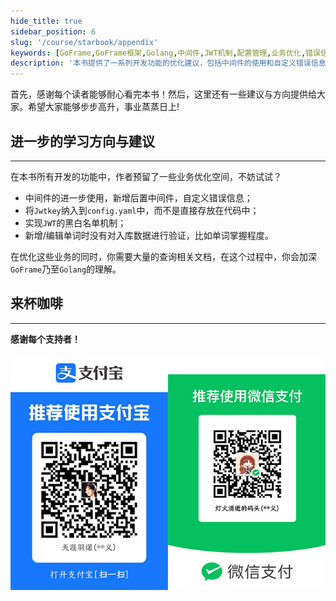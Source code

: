 ```yaml
---
hide_title: true
sidebar_position: 6
slug: '/course/starbook/appendix'
keywords: [GoFrame,GoFrame框架,Golang,中间件,JWT机制,配置管理,业务优化,错误信息自定义,数据验证,黑白名单]
description: '本书提供了一系列开发功能的优化建议，包括中间件的使用和自定义错误信息，将Jwtkey纳入配置文件，实施JWT黑白名单机制以及在入库数据时进行验证。通过这些方向，读者可以在加深对GoFrame和Golang的理解的同时，提升编程技能，并在业务优化中获得更多经验。'
---
```


首先，感谢每个读者能够耐心看完本书！然后，这里还有一些建议与方向提供给大家。希望大家能够步步高升，事业蒸蒸日上!
## 进一步的学习方向与建议
---
在本书所有开发的功能中，作者预留了一些业务优化空间，不妨试试？
- 中间件的进一步使用，新增后置中间件，自定义错误信息；
- 将`Jwtkey`纳入到`config.yaml`中，而不是直接存放在代码中；
- 实现`JWT`的黑白名单机制；
- 新增/编辑单词时没有对入库数据进行验证，比如单词掌握程度。

在优化这些业务的同时，你需要大量的查询相关文档，在这个过程中，你会加深`GoFrame`乃至`Golang`的理解。

## 来杯咖啡
---
**感谢每个支持者！**

![功能清单](../assets/coffee.jpg)









